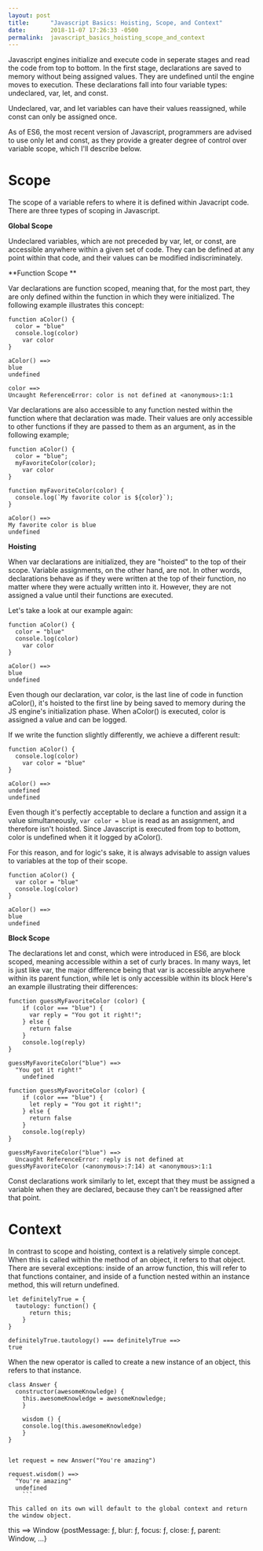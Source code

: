 ```yaml
---
layout: post
title:      "Javascript Basics: Hoisting, Scope, and Context"
date:       2018-11-07 17:26:33 -0500
permalink:  javascript_basics_hoisting_scope_and_context
---
```



Javascript engines initialize and execute code in seperate stages and read the code from top to bottom.  In the first stage, declarations are saved to memory without being assigned values.  They are undefined until the engine moves to execution.  These declarations fall into four variable types:  undeclared, var, let, and const.  

Undeclared, var, and let variables can have their values reassigned, while const can only be assigned once.


As of ES6, the most recent version of Javascript, programmers are advised to use only let and const, as they provide a greater degree of control over variable scope, which I'll describe below.  

# Scope

The scope of a variable refers to where it is defined within Javacript code.  There are three types of scoping in Javascript.

**Global Scope**

Undeclared variables, which are not preceded by var, let, or const, are accessible anywhere within a given set of code.  They can be defined at any point within that code, and their values can be modified indiscriminately. 

**Function Scope **

Var declarations are function scoped, meaning that, for the most part, they are only defined within the function in which they were initialized.   The following example illustrates this concept:

```
function aColor() {
  color = "blue"
  console.log(color)	
	var color
}

aColor() ==> 
blue 
undefined

color ==> 
Uncaught ReferenceError: color is not defined at <anonymous>:1:1
```

Var declarations are also accessible to any function nested within the function where that declaration was made. Their values are only accessible to other functions if they are passed to them as an argument, as in the following example;

```
function aColor() {
  color = "blue";
  myFavoriteColor(color);
	var color
}

function myFavoriteColor(color) {
  console.log(`My favorite color is ${color}`);
}

aColor() ==> 
My favorite color is blue
undefined
```

**Hoisting**

When var declarations are initialized, they are "hoisted" to the top of their scope.  Variable assignments, on the other hand, are not.  In other words, declarations behave as if they were written at the top of their function, no matter where they were actually written into it.  However, they are not assigned a value until their functions are executed.  

Let's take a look at our example again:

```
function aColor() {
  color = "blue"
  console.log(color)	
	var color
}

aColor() ==> 
blue 
undefined
```

Even though our declaration, var color, is the last line of code in function aColor(), it's hoisted to the first line by being saved to memory during the JS engine's initialization phase.  When aColor() is executed, color is assigned a value and can be logged.

If we write the function slightly differently, we achieve a different result:

```
function aColor() {
  console.log(color)	
	var color = "blue"
}

aColor() ==> 
undefined
undefined
```

Even though it's perfectly acceptable to declare a function and assign it a value simultaneously, ```var color = blue``` is read as an assignment, and therefore isn't hoisted.  Since Javascript is executed from top to bottom, color is undefined when it it logged by aColor().

For this reason, and for logic's sake, it is always advisable to assign values to variables at the top of their scope.

```
function aColor() {
  var color = "blue"
  console.log(color)	
}

aColor() ==> 
blue
undefined
```

**Block Scope**

The declarations let and const, which were introduced in ES6, are block scoped, meaning accessible within a set of curly braces.  In many ways, let is just like var, the major difference being that var is accessible anywhere within its parent function, while let is only accessible within its block 
Here's an example illustrating their differences:

```
function guessMyFavoriteColor (color) {
	if (color === "blue") {
	  var reply = "You got it right!";
	} else {
	  return false
	}
	console.log(reply)
}

guessMyFavoriteColor("blue") ==>
  "You got it right!"
	undefined

function guessMyFavoriteColor (color) {
	if (color === "blue") {
	  let reply = "You got it right!";
	} else {
	  return false
	}
	console.log(reply)
}

guessMyFavoriteColor("blue") ==>
  Uncaught ReferenceError: reply is not defined at guessMyFavoriteColor (<anonymous>:7:14) at <anonymous>:1:1
```

Const declarations work similarly to let, except that they must be assigned a variable when they are declared, because they can't be reassigned after that point.

# Context
In contrast to scope and hoisting, context is a relatively simple concept.  When this is called within the method of an object, it refers to that object.  There are several exceptions: inside of an arrow function, this will refer to that functions container, and inside of a function nested within an instance method, this will return undefined.

```
let definitelyTrue = {
  tautology: function() {
	  return this;
	}
}

definitelyTrue.tautology() === definitelyTrue ==>
true 
```

When the new operator is called to create a new instance of an object, this refers to that instance.  

```
class Answer {
  constructor(awesomeKnowledge) {
	this.awesomeKnowledge = awesomeKnowledge;
	}
	
	wisdom () {
	console.log(this.awesomeKnowledge)
	}
}

	
let request = new Answer("You're amazing")

request.wisdom() ==>
  "You're amazing"
  undefined
	```

This called on its own will default to the global context and return the window object.

```
this ==>
  Window {postMessage: ƒ, blur: ƒ, focus: ƒ, close: ƒ, parent: Window, …}
```






















